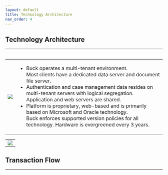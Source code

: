 ```yaml
---
layout: default
title: Technology Architecture
nav_order: 4
---
```


## Technology Architecture
<hr style="margin-top: 0;margin-bottom: 2rem;"/>

<table>
  <tr>
    <td><img src="https://user-images.githubusercontent.com/20475336/178668670-ae46458f-7c94-4e97-9cf7-d49015973826.png"></td>
    <td>
      <ul>
        <li>Buck operates a multi-tenant environment.</br> Most clients have a dedicated data server and document file server.</li>
      <li>Authentication and case management data resides on</br> multi-tenant servers with logical segregation.  Application and web servers are shared.</li>
      <li>Platform is proprietary, web-based and is primarily based on Microsoft and Oracle technology. 
      </br>Buck enforces supported version policies for all technology. Hardware is evergreened every 3 years.</li>
      </ul>
    </td>
  </tr>
</table>
<table>
  <tr>
    <td><img src="https://user-images.githubusercontent.com/20475336/178668423-31f748b3-7fca-4b91-9b7d-1cad3b4d5159.png"></td>
  </tr>
</table>

## Transaction Flow
<hr style="margin-top: 0;margin-bottom: 2rem;"/>
